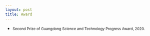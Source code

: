```yaml
---
layout: post
title: Award
---
```

<ul>
<li><span style="font-size: 100%;"><small>Second Prize of Guangdong Science and Technology Progress Award, 2020.</small></span></li>
</ul>